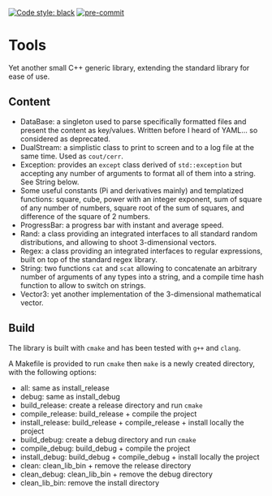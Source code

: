 [![Code style: black](https://img.shields.io/badge/code%20style-black-000000.svg)](https://github.com/psf/black)
[![pre-commit](https://img.shields.io/badge/pre--commit-enabled-brightgreen?logo=pre-commit&logoColor=white)](https://github.com/pre-commit/pre-commit)

# Tools
Yet another small C++ generic library, extending the standard library for ease
of use.

## Content
- DataBase: a singleton used to parse specifically formatted files and present
  the content as key/values.
  Written before I heard of YAML... so considered as deprecated.
- DualStream: a simplistic class to print to screen and to a log file at the
  same time. Used as `cout/cerr`.
- Exception: provides an `except` class derived of `std::exception` but
  accepting any number of arguments to format all of them into a string.
  See String below.
- Some useful constants (Pi and derivatives mainly) and templatized functions:
  square, cube, power with an integer exponent, sum of square of any number of
  numbers, square root of the sum of squares, and difference of the square of
  2 numbers.
- ProgressBar: a progress bar with instant and average speed.
- Rand: a class providing an integrated interfaces to all standard random
  distributions, and allowing to shoot 3-dimensional vectors.
- Regex: a class providing an integrated interfaces to regular expressions,
  built on top of the standard regex library.
- String: two functions `cat` and `scat` allowing to concatenate an arbitrary
  number of arguments of any types into a string, and a compile time hash
  function to allow to switch on strings.
- Vector3: yet another implementation of the 3-dimensional mathematical vector.

## Build
The library is built with `cmake` and has been tested with `g++` and `clang`.

A Makefile is provided to run `cmake` then `make` is a newly created directory,
with the following options:
- all: same as install_release
- debug: same as install_debug
- build_release: create a release directory and run `cmake`
- compile_release: build_release + compile the project
- install_release: build_release + compile_release + install locally the project
- build_debug: create a debug directory and run `cmake`
- compile_debug: build_debug + compile the project
- install_debug: build_debug + compile_debug + install locally the project
- clean: clean_lib_bin + remove the release directory
- clean_debug: clean_lib_bin + remove the debug directory
- clean_lib_bin: remove the install directory

